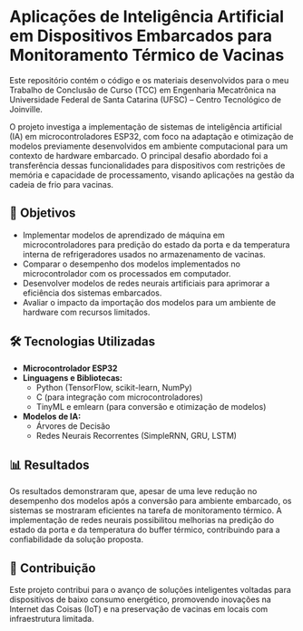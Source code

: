 # Aplicações de Inteligência Artificial em Dispositivos Embarcados para Monitoramento Térmico de Vacinas  

Este repositório contém o código e os materiais desenvolvidos para o meu Trabalho de Conclusão de Curso (TCC) em Engenharia Mecatrônica na Universidade Federal de Santa Catarina (UFSC) – Centro Tecnológico de Joinville.  

O projeto investiga a implementação de sistemas de inteligência artificial (IA) em microcontroladores ESP32, com foco na adaptação e otimização de modelos previamente desenvolvidos em ambiente computacional para um contexto de hardware embarcado. O principal desafio abordado foi a transferência dessas funcionalidades para dispositivos com restrições de memória e capacidade de processamento, visando aplicações na gestão da cadeia de frio para vacinas.  

## 📌 Objetivos  
- Implementar modelos de aprendizado de máquina em microcontroladores para predição do estado da porta e da temperatura interna de refrigeradores usados no armazenamento de vacinas.  
- Comparar o desempenho dos modelos implementados no microcontrolador com os processados em computador.  
- Desenvolver modelos de redes neurais artificiais para aprimorar a eficiência dos sistemas embarcados.  
- Avaliar o impacto da importação dos modelos para um ambiente de hardware com recursos limitados.  

## 🛠️ Tecnologias Utilizadas  
- **Microcontrolador ESP32**  
- **Linguagens e Bibliotecas:**  
  - Python (TensorFlow, scikit-learn, NumPy)  
  - C (para integração com microcontroladores)  
  - TinyML e emlearn (para conversão e otimização de modelos)  
- **Modelos de IA:**  
  - Árvores de Decisão  
  - Redes Neurais Recorrentes (SimpleRNN, GRU, LSTM)  

## 📊 Resultados  
Os resultados demonstraram que, apesar de uma leve redução no desempenho dos modelos após a conversão para ambiente embarcado, os sistemas se mostraram eficientes na tarefa de monitoramento térmico. A implementação de redes neurais possibilitou melhorias na predição do estado da porta e da temperatura do buffer térmico, contribuindo para a confiabilidade da solução proposta.  

## 📜 Contribuição  
Este projeto contribui para o avanço de soluções inteligentes voltadas para dispositivos de baixo consumo energético, promovendo inovações na Internet das Coisas (IoT) e na preservação de vacinas em locais com infraestrutura limitada.  
